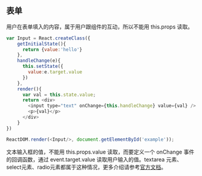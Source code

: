 ## 表单

用户在表单填入的内容，属于用户跟组件的互动，所以不能用 this.props 读取。

```javascript
var Input = React.createClass({
    getInitialState(){
      return {value:'hello'}
    },
    handleChange(e){
      this.setState({
        value:e.target.value
      })
    },
    render(){
      var val = this.state.value;
      return <div>
        <input type="text" onChange={this.handleChange} value={val} />
        <p>{val}</p>
      </div>
    }
})

ReactDOM.render(<Input/>, document.getElementById('example'));
```
文本输入框的值，不能用 this.props.value 读取，而要定义一个 onChange 事件的回调函数，通过 event.target.value 读取用户输入的值。textarea 元素、select元素、radio元素都属于这种情况，更多介绍请参考[官方文档](https://facebook.github.io/react/docs/forms.html)。